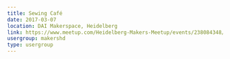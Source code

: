 ```yaml
---
title: Sewing Café
date: 2017-03-07
location: DAI Makerspace, Heidelberg
link: https://www.meetup.com/Heidelberg-Makers-Meetup/events/238084348/
usergroup: makershd
type: usergroup
---
```

